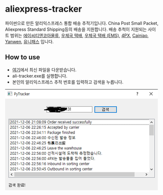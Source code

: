 # aliexpress-tracker
파이썬으로 만든 알리익스프레스 통합 배송 추적기입니다. China Post Small Packet, Aliexpress Standard Shipping등의 배송을 지원합니다. 배송 추척이 지원되는 사이트 범위는 [에이씨티앤코아물류](http://www.actcore.kr/), [우체국 택배](https://service.epost.go.kr/iservice/usr/trace/usrtrc001k01.jsp?displayHeader=N%27), [우체국 택배 (EMS)](https://service.epost.go.kr/trace.RetrieveEmsRigiTrace.comm), [4PX](https://www.aftership.com/ko/couriers/4px), [Cainiao](https://global.cainiao.com/), [Yanwen](https://www.aftership.com/ko/couriers/yanwen), [유니패스](https://unipass.customs.go.kr/csp/index.do) 입니다.

## How to use
* [여기](https://github.com/Hydragon516/aliexpress-tracker/releases)에서 최신 파일을 다운받습니다.
* ali-tracker.exe를 실행합니다.
* 본인의 알리익스프레스 추적 번호를 입력하고 검색을 누릅니다.

![img](./img1.png)
